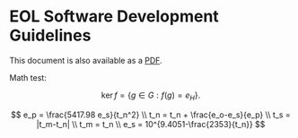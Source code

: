 # EOL Software Development Guidelines

This document is also available as a [PDF](eol-se-guidelines.pdf).

Math test:

$$
\operatorname{ker} f=\{g\in G:f(g)=e_{H}\}{\mbox{.}}
$$

$$
     e_p = \frac{5417.98 e_s}{t_n^2} \\
     t_n = t_n + \frac{e_o-e_s}{e_p} \\
     t_s = |t_m-t_n| \\
     t_m = t_n \\
     e_s = 10^{9.4051-\frac{2353}{t_n}} 
$$
